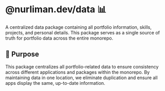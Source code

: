 # @nurliman.dev/data 📊

A centralized data package containing all portfolio information, skills, projects, and personal details. This package serves as a single source of truth for portfolio data across the entire monorepo.

## 🎯 Purpose

This package centralizes all portfolio-related data to ensure consistency across different applications and packages within the monorepo. By maintaining data in one location, we eliminate duplication and ensure all apps display the same, up-to-date information.
